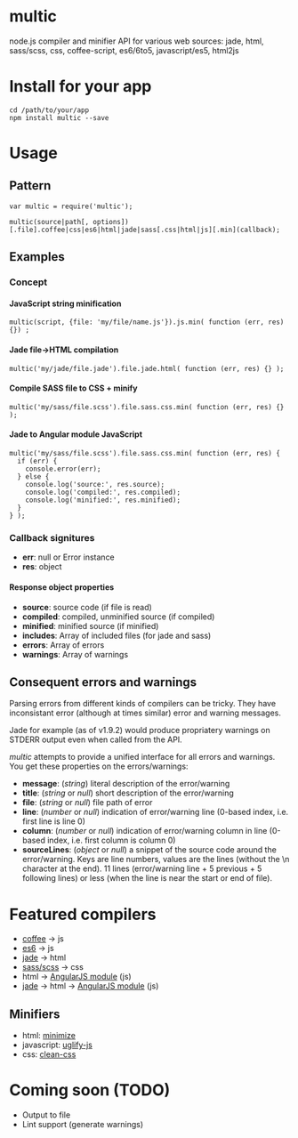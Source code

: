 multic
==========

node.js compiler and minifier API for various web sources: jade, html, sass/scss, css, coffee-script, es6/6to5, javascript/es5, html2js

# Install for your app
    cd /path/to/your/app
    npm install multic --save

# Usage

## Pattern
    var multic = require('multic');

    multic(source|path[, options])[.file].coffee|css|es6|html|jade|sass[.css|html|js][.min](callback);

## Examples
### Concept
#### JavaScript string minification
    multic(script, {file: 'my/file/name.js'}).js.min( function (err, res) {}) ;
#### Jade file->HTML compilation
    multic('my/jade/file.jade').file.jade.html( function (err, res) {} );
#### Compile SASS file to CSS + minify
    multic('my/sass/file.scss').file.sass.css.min( function (err, res) {} );
#### Jade to Angular module JavaScript
    multic('my/sass/file.scss').file.sass.css.min( function (err, res) {
      if (err) {
        console.error(err);
      } else {
        console.log('source:', res.source);
        console.log('compiled:', res.compiled);
        console.log('minified:', res.minified);
      }
    } );

### Callback signitures
- __err__: null or Error instance
- __res__: object
#### Response object properties
- __source__: source code (if file is read)
- __compiled__: compiled, unminified source (if compiled)
- __minified__: minified source (if minified)
- __includes__: Array of included files (for jade and sass)
- __errors__: Array of errors
- __warnings__: Array of warnings

## Consequent errors and warnings
Parsing errors from different kinds of compilers can be tricky. They have inconsistant error (although at times similar) error and warning messages.

Jade for example (as of v1.9.2) would produce propriatery warnings on STDERR output even when called from the API.

*multic* attempts to provide a unified interface for all errors and warnings. You get these properties on the errors/warnings:
- __message__: (*string*) literal description of the error/warning
- __title__: (*string* or *null*) short description of the error/warning
- __file__: (*string* or *null*) file path of error
- __line__: (*number* or *null*) indication of error/warning line (0-based index, i.e. first line is line 0)
- __column__: (*number* or *null*) indication of error/warning column in line (0-based index, i.e. first column is column 0)
- __sourceLines__: (*object* or *null*) a snippet of the source code around the error/warning. Keys are line numbers, values are the lines (without the \n character at the end). 11 lines (error/warning line + 5 previous + 5 following lines) or less (when the line is near the start or end of file).


# Featured compilers
- [coffee](https://www.npmjs.com/package/coffee-script) -> js
- [es6](https://www.npmjs.com/package/6to5) -> js
- [jade](https://www.npmjs.com/package/jade) -> html
- [sass/scss](https://www.npmjs.com/package/node-sass) -> css
- html -> [AngularJS module](https://www.npmjs.com/package/ng-html2js) (js)
- [jade](https://www.npmjs.com/package/jade) -> html -> [AngularJS module](https://www.npmjs.com/package/ng-html2js) (js)

## Minifiers
- html: [minimize](https://www.npmjs.com/package/minimize)
- javascript: [uglify-js](https://www.npmjs.com/package/uglify-js)
- css: [clean-css](https://www.npmjs.com/package/clean-css)

# Coming soon (TODO)
- Output to file
- Lint support (generate warnings)
